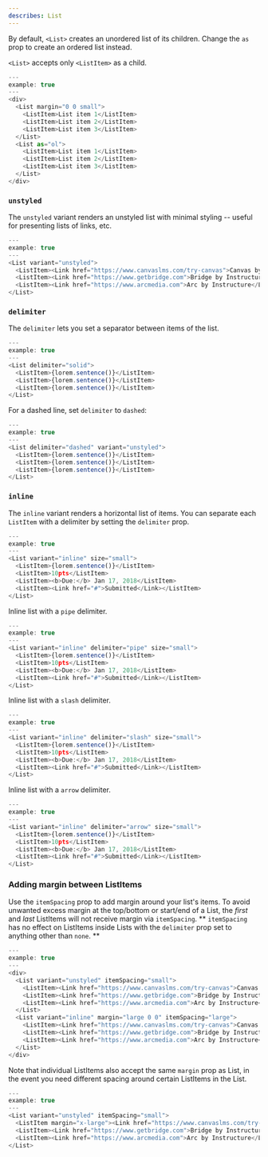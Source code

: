 ```yaml
---
describes: List
---
```


By default, `<List>` creates an unordered list of its children. Change the `as` prop to
create an ordered list instead.

`<List>` accepts only `<ListItem>` as a child.

```js
---
example: true
---
<div>
  <List margin="0 0 small">
    <ListItem>List item 1</ListItem>
    <ListItem>List item 2</ListItem>
    <ListItem>List item 3</ListItem>
  </List>
  <List as="ol">
    <ListItem>List item 1</ListItem>
    <ListItem>List item 2</ListItem>
    <ListItem>List item 3</ListItem>
  </List>
</div>
```

### `unstyled`

The `unstyled` variant renders an unstyled list with minimal styling -- useful for presenting lists of
links, etc.

```js
---
example: true
---
<List variant="unstyled">
  <ListItem><Link href="https://www.canvaslms.com/try-canvas">Canvas by Instructure</Link></ListItem>
  <ListItem><Link href="https://www.getbridge.com">Bridge by Instructure</Link></ListItem>
  <ListItem><Link href="https://www.arcmedia.com">Arc by Instructure</Link></ListItem>
</List>
```

### `delimiter`

The `delimiter` lets you set a separator between items of the list.

```js
---
example: true
---
<List delimiter="solid">
  <ListItem>{lorem.sentence()}</ListItem>
  <ListItem>{lorem.sentence()}</ListItem>
  <ListItem>{lorem.sentence()}</ListItem>
</List>
```

For a dashed line, set `delimiter` to `dashed`:

```js
---
example: true
---
<List delimiter="dashed" variant="unstyled">
  <ListItem>{lorem.sentence()}</ListItem>
  <ListItem>{lorem.sentence()}</ListItem>
  <ListItem>{lorem.sentence()}</ListItem>
</List>
```

### `inline`

The `inline` variant renders a horizontal list of items. You can separate each `ListItem` with a delimiter by setting the `delimiter` prop.

```js
---
example: true
---
<List variant="inline" size="small">
  <ListItem>{lorem.sentence()}</ListItem>
  <ListItem>10pts</ListItem>
  <ListItem><b>Due:</b> Jan 17, 2018</ListItem>
  <ListItem><Link href="#">Submitted</Link></ListItem>
</List>
```

Inline list with a `pipe` delimiter.

```js
---
example: true
---
<List variant="inline" delimiter="pipe" size="small">
  <ListItem>{lorem.sentence()}</ListItem>
  <ListItem>10pts</ListItem>
  <ListItem><b>Due:</b> Jan 17, 2018</ListItem>
  <ListItem><Link href="#">Submitted</Link></ListItem>
</List>
```

Inline list with a `slash` delimiter.

```js
---
example: true
---
<List variant="inline" delimiter="slash" size="small">
  <ListItem>{lorem.sentence()}</ListItem>
  <ListItem>10pts</ListItem>
  <ListItem><b>Due:</b> Jan 17, 2018</ListItem>
  <ListItem><Link href="#">Submitted</Link></ListItem>
</List>
```

Inline list with a `arrow` delimiter.

```js
---
example: true
---
<List variant="inline" delimiter="arrow" size="small">
  <ListItem>{lorem.sentence()}</ListItem>
  <ListItem>10pts</ListItem>
  <ListItem><b>Due:</b> Jan 17, 2018</ListItem>
  <ListItem><Link href="#">Submitted</Link></ListItem>
</List>
```

### Adding margin between ListItems

Use the `itemSpacing` prop to add margin around your list's items. To avoid unwanted excess margin
at the top/bottom or start/end of a List, the _first_ and _last_ ListItems will not receive margin via `itemSpacing`. ** `itemSpacing` has no effect on ListItems inside Lists with the `delimiter` prop set to anything other than `none`. **

```js
---
example: true
---
<div>
  <List variant="unstyled" itemSpacing="small">
    <ListItem><Link href="https://www.canvaslms.com/try-canvas">Canvas by Instructure</Link></ListItem>
    <ListItem><Link href="https://www.getbridge.com">Bridge by Instructure</Link></ListItem>
    <ListItem><Link href="https://www.arcmedia.com">Arc by Instructure</Link></ListItem>
  </List>
  <List variant="inline" margin="large 0 0" itemSpacing="large">
    <ListItem><Link href="https://www.canvaslms.com/try-canvas">Canvas by Instructure</Link></ListItem>
    <ListItem><Link href="https://www.getbridge.com">Bridge by Instructure</Link></ListItem>
    <ListItem><Link href="https://www.arcmedia.com">Arc by Instructure</Link></ListItem>
  </List>
</div>
```

Note that individual ListItems also accept the same `margin` prop as List, in the event
you need different spacing around certain ListItems in the List.

```js
---
example: true
---
<List variant="unstyled" itemSpacing="small">
  <ListItem margin="x-large"><Link href="https://www.canvaslms.com/try-canvas">Canvas by Instructure</Link></ListItem>
  <ListItem><Link href="https://www.getbridge.com">Bridge by Instructure</Link></ListItem>
  <ListItem><Link href="https://www.arcmedia.com">Arc by Instructure</Link></ListItem>
</List>
```
